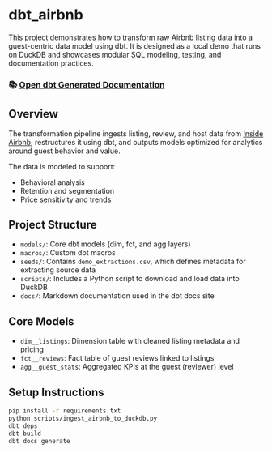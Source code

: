 # dbt_airbnb

This project demonstrates how to transform raw Airbnb listing data into a guest-centric data model using dbt. It is designed as a local demo that runs on DuckDB and showcases modular SQL modeling, testing, and documentation practices.

<h3>📚 <a href="https://sergio-data-bi.github.io/dbt_airbnb" target="_blank">Open dbt Generated Documentation</a></h3>

## Overview

The transformation pipeline ingests listing, review, and host data from [Inside Airbnb](https://insideairbnb.com/get-the-data/), restructures it using dbt, and outputs models optimized for analytics around guest behavior and value.

The data is modeled to support:
- Behavioral analysis
- Retention and segmentation
- Price sensitivity and trends

## Project Structure

- `models/`: Core dbt models (dim, fct, and agg layers)
- `macros/`: Custom dbt macros
- `seeds/`: Contains `demo_extractions.csv`, which defines metadata for extracting source data
- `scripts/`: Includes a Python script to download and load data into DuckDB
- `docs/`: Markdown documentation used in the dbt docs site

## Core Models

- `dim__listings`: Dimension table with cleaned listing metadata and pricing
- `fct__reviews`: Fact table of guest reviews linked to listings
- `agg__guest_stats`: Aggregated KPIs at the guest (reviewer) level

## Setup Instructions

```bash
pip install -r requirements.txt
python scripts/ingest_airbnb_to_duckdb.py
dbt deps
dbt build
dbt docs generate
```

